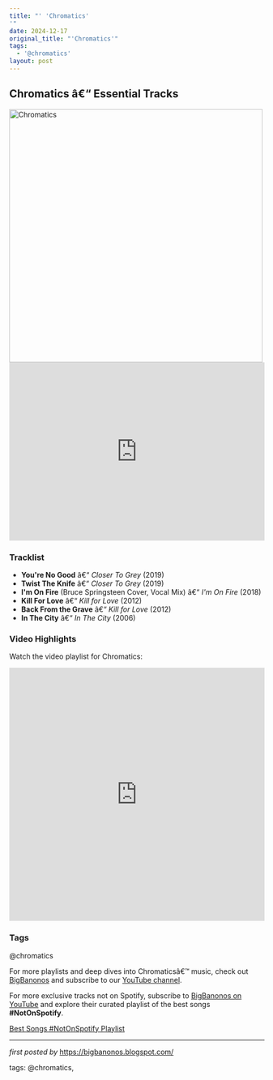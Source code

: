```yaml
---
title: "' 'Chromatics'
'"
date: 2024-12-17
original_title: "'Chromatics'"
tags:
  - '@chromatics'
layout: post
---
```

<h2>Chromatics â€“ Essential Tracks</h2> <div > <img src="https://encrypted-tbn0.gstatic.com/images?q=tbn:ANd9GcR3qiGZbq1m_wKW_ANIS2DvfRdHEUIOVDzPRA&s" alt="Chromatics" width="500" />
</div> <iframe src="https://open.spotify.com/embed/playlist/0X7HpoXYRZ20i4KONHT2lo?utm_source=generator" width="100%" height="352" frameborder="0" allow="autoplay; clipboard-write; encrypted-media; fullscreen; picture-in-picture" loading="lazy"></iframe> <h3>Tracklist</h3>
<ul> <li><strong>You're No Good</strong> â€“ <em>Closer To Grey</em> (2019)</li> <li><strong>Twist The Knife</strong> â€“ <em>Closer To Grey</em> (2019)</li> <li><strong>I'm On Fire</strong> (Bruce Springsteen Cover, Vocal Mix) â€“ <em>I'm On Fire</em> (2018)</li> <li><strong>Kill For Love</strong> â€“ <em>Kill for Love</em> (2012)</li> <li><strong>Back From the Grave</strong> â€“ <em>Kill for Love</em> (2012)</li> <li><strong>In The City</strong> â€“ <em>In The City</em> (2006)</li>
</ul> <h3>Video Highlights</h3>
<p>Watch the video playlist for Chromatics:</p>
<iframe allow="accelerometer; autoplay; encrypted-media; gyroscope; picture-in-picture" allowfullscreen="" frameborder="0" height="500" src="https://www.youtube.com/embed/videoseries?list=PLtuNtuTatqI0eZD8w_b_Op3fNl29xFU7t" width="100%"></iframe> <h3>Tags</h3>
<p>@chromatics</p> <p>For more playlists and deep dives into Chromaticsâ€™ music, check out <a href="https://bigbanonos.blogspot.com/" target="_blank">BigBanonos</a> and subscribe to our <a href="https://www.youtube.com/@BigBanonos" target="_blank">YouTube channel</a>.</p>


<!--Subscribe and Playlist Links-->
<div>
    <p>For more exclusive tracks not on Spotify, subscribe to <a href="https://www.youtube.com/@BigBanonos" target="_blank">BigBanonos on YouTube</a> and explore their curated playlist of the best songs <strong>#NotOnSpotify</strong>.</p>
    <p><a href="https://www.youtube.com/playlist?list=PLtuNtuTatqI0kFahUCbtbfenC_ET5O_tr" target="_blank">Best Songs #NotOnSpotify Playlist<br /></a></p></div>

<hr />

<p><em>first posted by</em> <a href="https://bigbanonos.blogspot.com/" rel="noopener" target="_new">https://bigbanonos.blogspot.com/</a></p>

<p>tags: @chromatics,</p>
